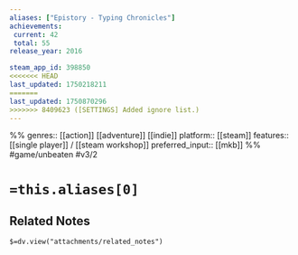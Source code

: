 ```yaml
---
aliases: ["Epistory - Typing Chronicles"]
achievements:
 current: 42
 total: 55
release_year: 2016

steam_app_id: 398850
<<<<<<< HEAD
last_updated: 1750218211
=======
last_updated: 1750870296
>>>>>>> 8409623 ([SETTINGS] Added ignore list.)
---
```

%%
genres:: [[action]] [[adventure]] [[indie]]
platform:: [[steam]]
features:: [[single player]] / [[steam workshop]]
preferred_input:: [[mkb]]
%%
#game/unbeaten
#v3/2

# `=this.aliases[0]`
## Related Notes
`$=dv.view("attachments/related_notes")`